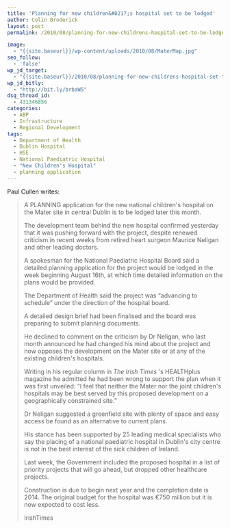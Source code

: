 ```yaml
---
title: 'Planning for new children&#8217;s hospital set to be lodged'
author: Colin Broderick
layout: post
permalink: /2010/08/planning-for-new-childrens-hospital-set-to-be-lodged/

image:
  - "{{site.baseurl}}/wp-content/uploads/2010/08/MaterMap.jpg"
seo_follow:
  - 'false'
wp_jd_target:
  - "{{site.baseurl}}/2010/08/planning-for-new-childrens-hospital-set-to-be-lodged/"
wp_jd_bitly:
  - "http://bit.ly/brbaWS"
dsq_thread_id:
  - 431346856
categories:
  - ABP
  - Infrastructure
  - Regional Development
tags:
  - Department of Health
  - Dublin Hospital
  - HSE
  - National Paediatric Hospital
  - "New Children's Hospital"
  - planning application
---
```

Paul Cullen writes:

> A PLANNING application for the new national children's hospital on the Mater site in central Dublin is to be lodged later this month.
> 
> The development team behind the new hospital confirmed yesterday that it was pushing forward with the project, despite renewed criticism in recent weeks from retired heart surgeon Maurice Neligan and other leading doctors.
> 
> A spokesman for the National Paediatric Hospital Board said a detailed planning application for the project would be lodged in the week beginning August 16th, at which time detailed information on the plans would be provided.
> 
> <!--more-->The Department of Health said the project was “advancing to schedule” under the direction of the hospital board.
> 
> A detailed design brief had been finalised and the board was preparing to submit planning documents.
> 
> He declined to comment on the criticism by Dr Neligan, who last month announced he had changed his mind about the project and now opposes the development on the Mater site or at any of the existing children's hospitals.
> 
> Writing in his regular column in *The Irish Times* 's HEALTHplus magazine he admitted he had been wrong to support the plan when it was first unveiled: “I feel that neither the Mater nor the joint children's hospitals may be best served by this proposed development on a geographically constrained site.”
> 
> Dr Neligan suggested a greenfield site with plenty of space and easy access be found as an alternative to current plans.
> 
> His stance has been supported by 25 leading medical specialists who say the placing of a national paediatric hospital in Dublin's city centre is not in the best interest of the sick children of Ireland.
> 
> Last week, the Government included the proposed hospital in a list of priority projects that will go ahead, but dropped other healthcare projects.
> 
> Construction is due to begin next year and the completion date is 2014. The original budget for the hospital was €750 million but it is now expected to cost less.
> 
> IrishTimes

